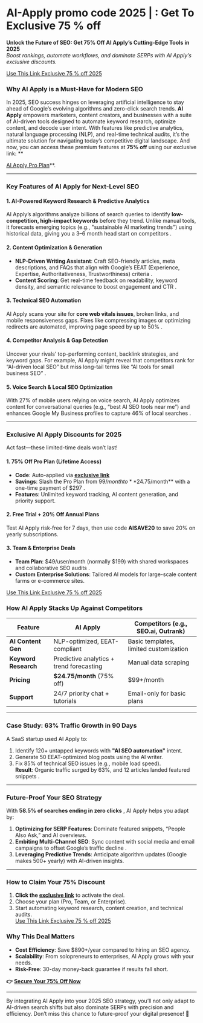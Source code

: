 # AI-Apply promo code 2025 | : Get To Exclusive 75 % off 
**Unlock the Future of SEO: Get 75% Off AI Apply’s Cutting-Edge Tools in 2025**  
*Boost rankings, automate workflows, and dominate SERPs with AI Apply’s exclusive discounts.*  

[Use This Link Exclusive 75 % off 2025](https://www.aiapply.co/?via=amir-sohail)

### **Why AI Apply is a Must-Have for Modern SEO**  
In 2025, SEO success hinges on leveraging artificial intelligence to stay ahead of Google’s evolving algorithms and zero-click search trends. **AI Apply** empowers marketers, content creators, and businesses with a suite of AI-driven tools designed to automate keyword research, optimize content, and decode user intent. With features like predictive analytics, natural language processing (NLP), and real-time technical audits, it’s the ultimate solution for navigating today’s competitive digital landscape. And now, you can access these premium features at **75% off** using our exclusive link: **

[AI Apply Pro Plan](https://www.aiapply.co/?via=amir-sohail)**.  

---

### **Key Features of AI Apply for Next-Level SEO**  

#### **1. AI-Powered Keyword Research & Predictive Analytics**  
AI Apply’s algorithms analyze billions of search queries to identify **low-competition, high-impact keywords** before they trend. Unlike manual tools, it forecasts emerging topics (e.g., "sustainable AI marketing trends") using historical data, giving you a 3–6 month head start on competitors .  

#### **2. Content Optimization & Generation**  
- **NLP-Driven Writing Assistant**: Craft SEO-friendly articles, meta descriptions, and FAQs that align with Google’s EEAT (Experience, Expertise, Authoritativeness, Trustworthiness) criteria .  
- **Content Scoring**: Get real-time feedback on readability, keyword density, and semantic relevance to boost engagement and CTR .  

#### **3. Technical SEO Automation**  
AI Apply scans your site for **core web vitals issues**, broken links, and mobile responsiveness gaps. Fixes like compressing images or optimizing redirects are automated, improving page speed by up to 50% .  

#### **4. Competitor Analysis & Gap Detection**  
Uncover your rivals’ top-performing content, backlink strategies, and keyword gaps. For example, AI Apply might reveal that competitors rank for “AI-driven local SEO” but miss long-tail terms like “AI tools for small business SEO” .  

#### **5. Voice Search & Local SEO Optimization**  
With 27% of mobile users relying on voice search, AI Apply optimizes content for conversational queries (e.g., “best AI SEO tools near me”) and enhances Google My Business profiles to capture 46% of local searches .  

---

### **Exclusive AI Apply Discounts for 2025**  
Act fast—these limited-time deals won’t last!  

#### **1. 75% Off Pro Plan (Lifetime Access)**  

- **Code**: Auto-applied via **[exclusive link](https://www.aiapply.co/?via=amir-sohail)**  
- **Savings**: Slash the Pro Plan from $99/month to **$24.75/month** with a one-time payment of $297 .  
- **Features**: Unlimited keyword tracking, AI content generation, and priority support.  

#### **2. Free Trial + 20% Off Annual Plans**  
Test AI Apply risk-free for 7 days, then use code **AISAVE20** to save 20% on yearly subscriptions.  

#### **3. Team & Enterprise Deals**  
- **Team Plan**: $49/user/month (normally $199) with shared workspaces and collaborative SEO audits .  
- **Custom Enterprise Solutions**: Tailored AI models for large-scale content farms or e-commerce sites.  

[Use This Link Exclusive 75 % off 2025](https://www.aiapply.co/?via=amir-sohail)


### **How AI Apply Stacks Up Against Competitors**  
| **Feature**       | **AI Apply**                     | **Competitors (e.g., SEO.ai, Outrank)** |  
|--------------------|-----------------------------------|-----------------------------------------|  
| **AI Content Gen** | NLP-optimized, EEAT-compliant     | Basic templates, limited customization  |  
| **Keyword Research**| Predictive analytics + trend forecasting | Manual data scraping                   |  
| **Pricing**        | **$24.75/month** (75% off)       | $99+/month                             |  
| **Support**        | 24/7 priority chat + tutorials   | Email-only for basic plans              |  

---

### **Case Study: 63% Traffic Growth in 90 Days**  
A SaaS startup used AI Apply to:  
1. Identify 120+ untapped keywords with **"AI SEO automation"** intent.  
2. Generate 50 EEAT-optimized blog posts using the AI writer.  
3. Fix 85% of technical SEO issues (e.g., mobile load speed).  
**Result**: Organic traffic surged by 63%, and 12 articles landed featured snippets .  

---

### **Future-Proof Your SEO Strategy**  
With **58.5% of searches ending in zero clicks** , AI Apply helps you adapt by:  
1. **Optimizing for SERP Features**: Dominate featured snippets, “People Also Ask,” and AI overviews.  
2. **Embiting Multi-Channel SEO**: Sync content with social media and email campaigns to offset Google’s traffic decline .  
3. **Leveraging Predictive Trends**: Anticipate algorithm updates (Google makes 500+ yearly)  with AI-driven insights.  

---

### **How to Claim Your 75% Discount**  
1. **Click the [exclusive link](https://www.aiapply.co/?via=amir-sohail)** to activate the deal.  
2. Choose your plan (Pro, Team, or Enterprise).  
3. Start automating keyword research, content creation, and technical audits.  
[Use This Link Exclusive 75 % off 2025](https://www.aiapply.co/?via=amir-sohail)



### **Why This Deal Matters**  
- **Cost Efficiency**: Save $890+/year compared to hiring an SEO agency.  
- **Scalability**: From solopreneurs to enterprises, AI Apply grows with your needs.  
- **Risk-Free**: 30-day money-back guarantee if results fall short.  

**👉 [Secure Your 75% Off Now](https://www.aiapply.co/?via=amir-sohail)**  

---

By integrating AI Apply into your 2025 SEO strategy, you’ll not only adapt to AI-driven search shifts but also dominate SERPs with precision and efficiency. Don’t miss this chance to future-proof your digital presence! 🚀
